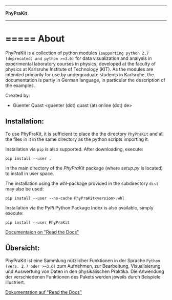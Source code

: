 *************
**PhyPraKit**
*************


=====
About
=====

PhyPraKit is a collection of python modules `(supporting python 2.7
(deprecated) and python >=3.6)` for data visualization and analysis
in experimental laboratory courses in physics, developed at the
faculty of physics at Karlsruhe Institute of Technology (KIT).
As the modules are intended primarily for use by undergraduate
students in Karlsruhe, the documentation is partly in German
language, in particular the description of the examples.

Created by: 

* Guenter Quast <guenter (dot) quast (at) online (dot) de>

  
Installation:
-------------

To use PhyPraKit, it is sufficient to place the the directory
`PhyPraKit` and all the files in it in the same directory as the
python scripts importing it.

Installation via `pip` is also supported. After downloading, execute: 

``pip install --user .`` 

in the main directory of the *PhyPraKit* package (where *setup.py*
is located) to install in user space.  

The installation using the *whl*-package provided in the subdirectory
`dist` may also be used:

   ``pip install --user --no-cache PhyPraKit<version>.whl``

Installation via the PyPi Python Package Index is also available, simply
execute:
   
   ``pip install --user PhyPraKit``

[Documentaion on "Read the Docs"](https://readthedocs.org/projects/phyprakit/)


Übersicht:
----------

PhyPraKit ist eine Sammlung nützlicher Funktionen in der Sprache 
`Python (vers. 2.7 oder >=3.6)` zum Aufnehmen, zur Bearbeitung, 
Visualisierung  und  Auswertung von Daten in den physikalischen 
Praktika. Die Anwendung der verschiedenen Funktionen des Pakets
werden jeweils durch Beispiele illustriert.

[Dokumentation auf "Read the Docs"](https://readthedocs.org/projects/phyprakit/)
